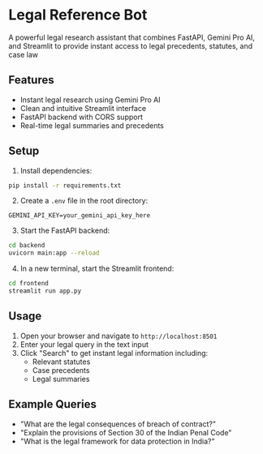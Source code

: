 # Legal Reference Bot

A powerful legal research assistant that combines FastAPI, Gemini Pro AI, and Streamlit to provide instant access to legal precedents, statutes, and case law

## Features

- Instant legal research using Gemini Pro AI
- Clean and intuitive Streamlit interface
- FastAPI backend with CORS support
- Real-time legal summaries and precedents

## Setup

1. Install dependencies:
```bash
pip install -r requirements.txt
```

2. Create a `.env` file in the root directory:
```
GEMINI_API_KEY=your_gemini_api_key_here
```

3. Start the FastAPI backend:
```bash
cd backend
uvicorn main:app --reload
```

4. In a new terminal, start the Streamlit frontend:
```bash
cd frontend
streamlit run app.py
```

## Usage

1. Open your browser and navigate to `http://localhost:8501`
2. Enter your legal query in the text input
3. Click "Search" to get instant legal information including:
   - Relevant statutes
   - Case precedents
   - Legal summaries

## Example Queries

- "What are the legal consequences of breach of contract?"
- "Explain the provisions of Section 30 of the Indian Penal Code"
- "What is the legal framework for data protection in India?"
